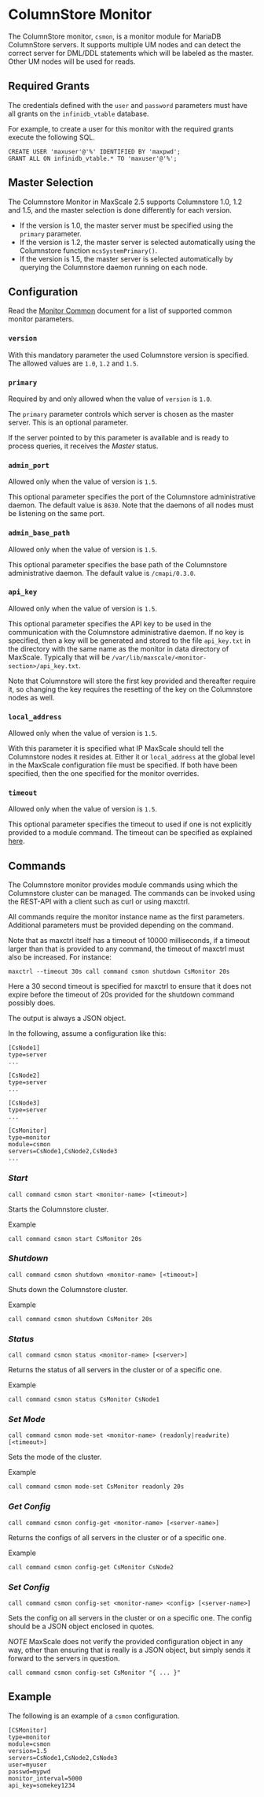 # ColumnStore Monitor

The ColumnStore monitor, `csmon`, is a monitor module for MariaDB ColumnStore
servers. It supports multiple UM nodes and can detect the correct server for
DML/DDL statements which will be labeled as the master. Other UM nodes will be
used for reads.

## Required Grants

The credentials defined with the `user` and `password` parameters must have all
grants on the `infinidb_vtable` database.

For example, to create a user for this monitor with the required grants execute
the following SQL.

```
CREATE USER 'maxuser'@'%' IDENTIFIED BY 'maxpwd';
GRANT ALL ON infinidb_vtable.* TO 'maxuser'@'%';
```

## Master Selection

The Columnstore Monitor in MaxScale 2.5 supports Columnstore 1.0, 1.2 and 1.5,
and the master selection is done differently for each version.

* If the version is 1.0, the master server must be specified using the `primary`
parameter.
* If the version is 1.2, the master server is selected automatically using
the Columnstore function `mcsSystemPrimary()`.
* If the version is 1.5, the master server is selected automatically by
querying the Columnstore daemon running on each node.

## Configuration

Read the [Monitor Common](Monitor-Common.md) document for a list of supported
common monitor parameters.

### `version`

With this mandatory parameter the used Columnstore version is specified.
The allowed values are `1.0`, `1.2` and `1.5`.

### `primary`

Required by and only allowed when the value of `version` is `1.0`.

The `primary` parameter controls which server is chosen as the master
server. This is an optional parameter.

If the server pointed to by this parameter is available and is ready to process
queries, it receives the _Master_ status.

### `admin_port`

Allowed only when the value of version is `1.5`.

This optional parameter specifies the port of the Columnstore administrative
daemon. The default value is `8630`. Note that the daemons of all nodes must
be listening on the same port.

### `admin_base_path`

Allowed only when the value of version is `1.5`.

This optional parameter specifies the base path of the Columnstore
administrative daemon. The default value is `/cmapi/0.3.0`.

### `api_key`

Allowed only when the value of version is `1.5`.

This optional parameter specifies the API key to be used in the
communication with the Columnstore administrative daemon. If no
key is specified, then a key will be generated and stored to the
file `api_key.txt` in the directory with the same name as the
monitor in data directory of MaxScale. Typically that will
be `/var/lib/maxscale/<monitor-section>/api_key.txt`.

Note that Columnstore will store the first key provided and
thereafter require it, so changing the key requires the
resetting of the key on the Columnstore nodes as well.

### `local_address`

Allowed only when the value of version is `1.5`.

With this parameter it is specified what IP MaxScale should
tell the Columnstore nodes it resides at. Either it or
`local_address` at the global level in the MaxScale
configuration file must be specified. If both have been
specified, then the one specified for the monitor overrides.

### `timeout`

Allowed only when the value of version is `1.5`.

This optional parameter specifies the timeout to used if one
is not explicitly provided to a module command. The timeout
can be specified as explained
[here](../Getting-Started/Configuration-Guide.md#durations).

## Commands

The Columnstore monitor provides module commands using which the Columnstore
cluster can be managed. The commands can be invoked using the REST-API with
a client such as curl or using maxctrl.

All commands require the monitor instance name as the first parameters.
Additional parameters must be provided depending on the command.

Note that as maxctrl itself has a timeout of 10000 milliseconds, if a
timeout larger than that is provided to any command, the timeout of
maxctrl must also be increased. For instance:
```
maxctrl --timeout 30s call command csmon shutdown CsMonitor 20s
```
Here a 30 second timeout is specified for maxctrl to ensure
that it does not expire before the timeout of 20s provided for
the shutdown command possibly does.

The output is always a JSON object.

In the following, assume a configuration like this:
```
[CsNode1]
type=server
...

[CsNode2]
type=server
...

[CsNode3]
type=server
...

[CsMonitor]
type=monitor
module=csmon
servers=CsNode1,CsNode2,CsNode3
...

```

### _Start_
```
call command csmon start <monitor-name> [<timeout>]
```
Starts the Columnstore cluster.

Example
```
call command csmon start CsMonitor 20s
```

### _Shutdown_
```
call command csmon shutdown <monitor-name> [<timeout>]
```
Shuts down the Columnstore cluster.

Example
```
call command csmon shutdown CsMonitor 20s
```

### _Status_
```
call command csmon status <monitor-name> [<server>]
```
Returns the status of all servers in the cluster or of
a specific one.

Example
```
call command csmon status CsMonitor CsNode1
```

### _Set Mode_
```
call command csmon mode-set <monitor-name> (readonly|readwrite) [<timeout>]
```
Sets the mode of the cluster.

Example
```
call command csmon mode-set CsMonitor readonly 20s
```

### _Get Config_
```
call command csmon config-get <monitor-name> [<server-name>]
```
Returns the configs of all servers in the cluster or of a specific one.

Example
```
call command csmon config-get CsMonitor CsNode2
```

### _Set Config_
```
call command csmon config-set <monitor-name> <config> [<server-name>]
```
Sets the config on all servers in the cluster or on a specific one.
The config should be a JSON object enclosed in quotes.

*NOTE* MaxScale does not verify the provided configuration object in
any way, other than ensuring that is really is a JSON object, but
simply sends it forward to the servers in question.

```
call command csmon config-set CsMonitor "{ ... }"
```

## Example

The following is an example of a `csmon` configuration.

```
[CSMonitor]
type=monitor
module=csmon
version=1.5
servers=CsNode1,CsNode2,CsNode3
user=myuser
passwd=mypwd
monitor_interval=5000
api_key=somekey1234
```
